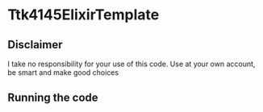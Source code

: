 # Ttk4145ElixirTemplate

## Disclaimer
I take no responsibility for your use of this code. Use at your own account, be smart and make good choices

## Running the code
